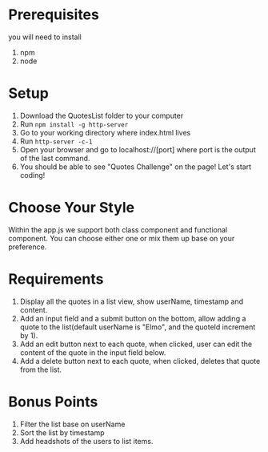 # Prerequisites
you will need to install
1. npm
2. node
# Setup
1. Download the QuotesList folder to your computer
2. Run ```npm install -g http-server```
3. Go to your working directory where index.html lives
4. Run ```http-server -c-1```
5. Open your browser and go to localhost://[port] where port is the output of the last command.
6. You should be able to see "Quotes Challenge" on the page! Let's start coding!
# Choose Your Style
Within the app.js we support both class component and functional component. You can choose either one or mix them up base on your preference.
# Requirements

1. Display all the quotes in a list view, show userName, timestamp and content.
2. Add an input field and a submit button on the bottom, allow adding a quote to the list(default userName is "Elmo", and the quoteId increment by 1).
4. Add an edit button next to each quote, when clicked, user can edit the content of the quote in the input field below.
3. Add a delete button next to each quote, when clicked, deletes that quote from the list.

# Bonus Points
1. Filter the list base on userName
2. Sort the list by timestamp
3. Add headshots of the users to list items.

